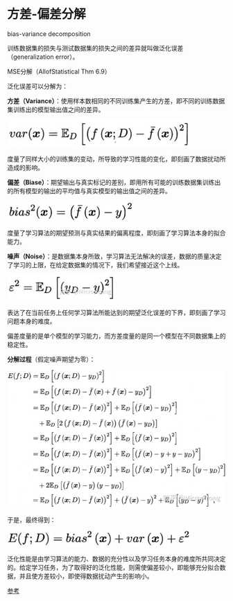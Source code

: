 # 方差-偏差分解

bias-variance decomposition

训练数据集的损失与测试数据集的损失之间的差异就叫做泛化误差（generalization error）。

MSE分解（AllofStatistical Thm 6.9）

泛化误差可以分解为：

**方差（Variance）**：使用样本数相同的不同训练集产生的方差，即不同的训练数据集训练出的模型输出值之间的差异。

![img](方差-偏差分解/v2-2a7a3d2a6ec09d77b1171eeee65c8ad5_1440w.jpg)

度量了同样大小的训练集的变动，所导致的学习性能的变化，即刻画了数据扰动所造成的影响。

**偏差（Biase）**：期望输出与真实标记的差别，即用所有可能的训练数据集训练出的所有模型的输出的平均值与真实模型的输出值之间的差异。

![img](方差-偏差分解/v2-295fb8547dbfcf04cc6127ffb51b9e57_1440w.jpg)

度量了学习算法的期望预测与真实结果的偏离程度，即刻画了学习算法本身的拟合能力。

**噪声（Noise）**：是数据集本身所致，学习算法无法解决的误差，数据的质量决定了学习的上限，在给定数据集的情况下，我们希望接近这个上线。

![img](方差-偏差分解/v2-b55afb6e8136fae9055e8ba7a6f12ba7_1440w.jpg)

表达了在当前任务上任何学习算法所能达到的期望泛化误差的下界，即刻画了学习问题本身的难度。

偏差度量的是单个模型的学习能力，而方差度量的是同一个模型在不同数据集上的稳定性。

**分解过程**（假定噪声期望为零）：

![img](方差-偏差分解/v2-0751754b1ace1d4741e474d4d1abe51c_1440w.jpg)

于是，最终得到：

![img](方差-偏差分解/v2-69a3c3949b21f1c016dbb01780ebdeca_1440w.jpg)

泛化性能是由学习算法的能力、数据的充分性以及学习任务本身的难度所共同决定的。给定学习任务，为了取得好的泛化性能，则需使偏差较小，即能够充分拟合数据，并且使方差较小，即使得数据扰动产生的影响小。

[参考](https://zhuanlan.zhihu.com/p/38853908)

